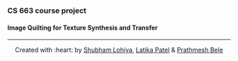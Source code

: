 ### CS 663 course project

#### Image Quilting for Texture Synthesis and Transfer

***
<p align='center'>Created with :heart: by <a href="https://www.linkedin.com/in/lohiya-shubham/">Shubham Lohiya</a>, <a href="https://www.linkedin.com/in/latika-patel-1951b0196/">Latika Patel</a> & <a href="https://www.linkedin.com/in/prathmesh-bele-52a05418b/">Prathmesh Bele</a></p>
